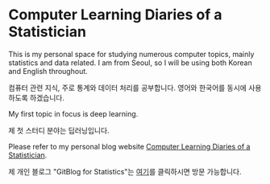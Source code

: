 # Computer Learning Diaries of a Statistician

This is my personal space for studying numerous computer topics, mainly statistics and data related. I am from Seoul, so I will be using both Korean and English throughout. 

컴퓨터 관련 지식, 주로 통계와 데이터 처리를 공부합니다. 영어와 한국어를 동시에 사용하도록 하겠습니다.

My first topic in focus is deep learning.

제 첫 스터디 분야는 딥러닝입니다. 

Please refer to my personal blog website [Computer Learning Diaries of a Statistician](https://inter10cic.github.io/ "Click on the link").

제 개인 블로그 "GitBlog for Statistics"는 [여기](https://inter10cic.github.io/ "클릭")를 클릭하시면 방문 가능합니다.
